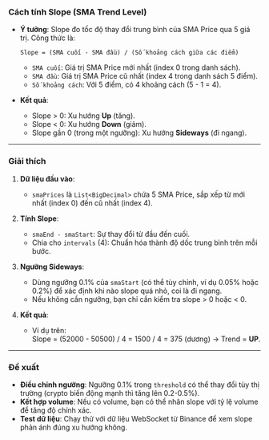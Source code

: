 
### Cách tính Slope (SMA Trend Level)
- **Ý tưởng**: Slope đo tốc độ thay đổi trung bình của SMA Price qua 5 giá trị. Công thức là:
  ```
  Slope = (SMA cuối - SMA đầu) / (Số khoảng cách giữa các điểm)
  ```
    - `SMA cuối`: Giá trị SMA Price mới nhất (index 0 trong danh sách).
    - `SMA đầu`: Giá trị SMA Price cũ nhất (index 4 trong danh sách 5 điểm).
    - `Số khoảng cách`: Với 5 điểm, có 4 khoảng cách (5 - 1 = 4).

- **Kết quả**:
    - Slope > 0: Xu hướng **Up** (tăng).
    - Slope < 0: Xu hướng **Down** (giảm).
    - Slope gần 0 (trong một ngưỡng): Xu hướng **Sideways** (đi ngang).

---

### Giải thích
1. **Dữ liệu đầu vào**:
    - `smaPrices` là `List<BigDecimal>` chứa 5 SMA Price, sắp xếp từ mới nhất (index 0) đến cũ nhất (index 4).

2. **Tính Slope**:
    - `smaEnd - smaStart`: Sự thay đổi từ đầu đến cuối.
    - Chia cho `intervals` (4): Chuẩn hóa thành độ dốc trung bình trên mỗi bước.

3. **Ngưỡng Sideways**:
    - Dùng ngưỡng 0.1% của `smaStart` (có thể tùy chỉnh, ví dụ 0.05% hoặc 0.2%) để xác định khi nào slope quá nhỏ, coi là đi ngang.
    - Nếu không cần ngưỡng, bạn chỉ cần kiểm tra slope > 0 hoặc < 0.

4. **Kết quả**:
    - Ví dụ trên:  
      Slope = (52000 - 50500) / 4 = 1500 / 4 = 375 (dương) → Trend = **UP**.

---

### Đề xuất
- **Điều chỉnh ngưỡng**: Ngưỡng 0.1% trong `threshold` có thể thay đổi tùy thị trường (crypto biến động mạnh thì tăng lên 0.2-0.5%).
- **Kết hợp volume**: Nếu có volume, bạn có thể nhân slope với tỷ lệ volume để tăng độ chính xác.
- **Test dữ liệu**: Chạy thử với dữ liệu WebSocket từ Binance để xem slope phản ánh đúng xu hướng không.
